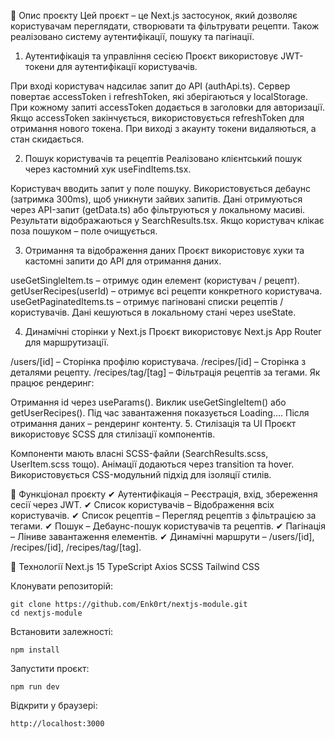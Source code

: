 📌 Опис проєкту
Цей проєкт – це Next.js застосунок, який дозволяє користувачам переглядати, створювати та фільтрувати рецепти. Також реалізовано систему аутентифікації, пошуку та пагінації.

1. Аутентифікація та управління сесією
Проєкт використовує JWT-токени для аутентифікації користувачів.

При вході користувач надсилає запит до API (authApi.ts).
Сервер повертає accessToken і refreshToken, які зберігаються у localStorage.
При кожному запиті accessToken додається в заголовки для авторизації.
Якщо accessToken закінчується, використовується refreshToken для отримання нового токена.
При виході з акаунту токени видаляються, а стан скидається.

2. Пошук користувачів та рецептів
Реалізовано клієнтський пошук через кастомний хук useFindItems.tsx.

Користувач вводить запит у поле пошуку.
Використовується дебаунс (затримка 300ms), щоб уникнути зайвих запитів.
Дані отримуються через API-запит (getData.ts) або фільтруються у локальному масиві.
Результати відображаються у SearchResults.tsx.
Якщо користувач клікає поза пошуком – поле очищується.

3. Отримання та відображення даних
Проєкт використовує хуки та кастомні запити до API для отримання даних.

useGetSingleItem.ts – отримує один елемент (користувач / рецепт).
getUserRecipes(userId) – отримує всі рецепти конкретного користувача.
useGetPaginatedItems.ts – отримує пагіновані списки рецептів / користувачів.
Дані кешуються в локальному стані через useState.

4. Динамічні сторінки у Next.js
Проєкт використовує Next.js App Router для маршрутизації.

/users/[id] – Сторінка профілю користувача.
/recipes/[id] – Сторінка з деталями рецепту.
/recipes/tag/[tag] – Фільтрація рецептів за тегами.
Як працює рендеринг:

Отримання id через useParams().
Виклик useGetSingleItem() або getUserRecipes().
Під час завантаження показується Loading....
Після отримання даних – рендеринг контенту.
5. Стилізація та UI
Проєкт використовує SCSS для стилізації компонентів.

Компоненти мають власні SCSS-файли (SearchResults.scss, UserItem.scss тощо).
Анімації додаються через transition та hover.
Використовується CSS-модульний підхід для ізоляції стилів.


🔑 Функціонал проєкту
✔ Аутентифікація – Реєстрація, вхід, збереження сесії через JWT.
✔ Список користувачів – Відображення всіх користувачів.
✔ Список рецептів – Перегляд рецептів з фільтрацією за тегами.
✔ Пошук – Дебаунс-пошук користувачів та рецептів.
✔ Пагінація – Ліниве завантаження елементів.
✔ Динамічні маршрути – /users/[id], /recipes/[id], /recipes/tag/[tag].


🚀 Технології
Next.js 15
TypeScript
Axios
SCSS
Tailwind CSS

Клонувати репозиторій:
```
git clone https://github.com/Enk0rt/nextjs-module.git
cd nextjs-module
```

Встановити залежності:
```
npm install
```

Запустити проєкт:
```
npm run dev
```

Відкрити у браузері:
```
http://localhost:3000
```
